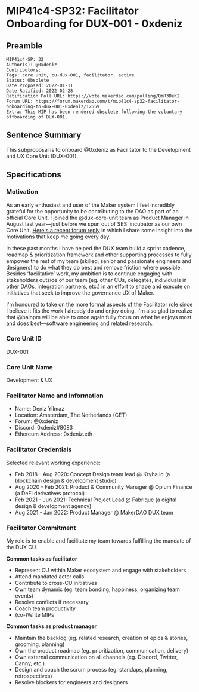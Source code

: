 # MIP41c4-SP32: Facilitator Onboarding for DUX-001 - 0xdeniz

## Preamble

```
MIP41c4-SP: 32
Author(s): @0xdeniz
Contributors:
Tags: core unit, cu-dux-001, facilitator, active
Status: Obsolete
Date Proposed: 2022-01-11
Date Ratified: 2022-02-28
Ratification Poll URL: https://vote.makerdao.com/polling/QmR3DeK2
Forum URL: https://forum.makerdao.com/t/mip41c4-sp32-facilitator-onboarding-to-dux-001-0xdeniz/12559
Extra: This MIP has been rendered obsolete following the voluntary offboarding of DUX-001.
```

## Sentence Summary

This subproposal is to onboard @0xdeniz as Facilitator to the Development and UX Core Unit (DUX-001).

## Specifications

### Motivation

As an early enthusiast and user of the Maker system I feel incredibly grateful for the opportunity to be contributing to the DAO as part of an official Core Unit. I joined the @dux-core-unit team as Product Manager in August last year—just before we spun out of SES’ incubator as our own Core Unit. [Here's a recent forum reply](https://forum.makerdao.com/t/why-are-you-passionate-about-maker/12194/11?u=0xdeniz) in which I share some insight into the motivations that keep me going every day.

In these past months I have helped the DUX team build a sprint cadence, roadmap & prioritization framework and other supporting processes to fully empower the rest of my team (skilled, senior and passionate engineers and designers) to do what they do best and remove friction where possible. Besides ‘facilitative’ work, my ambition is to continue engaging with stakeholders outside of our team (eg. other CUs, delegates, individuals in other DAOs, integration partners, etc.) in an effort to shape and execute on initiatives that seek to improve the governance UX of Maker.

I'm honoured to take on the more formal aspects of the Facilitator role since I believe it fits the work I already do and enjoy doing. I'm also glad to realize that @bainpm will be able to once again fully focus on what he enjoys most and does best—software engineering and related research.

### Core Unit ID

DUX-001

### Core Unit Name

Development & UX

### Facilitator Name and Information

* Name: Deniz Yilmaz
* Location: Amsterdam, The Netherlands (CET)
* Forum: @0xdeniz
* Discord: 0xdeniz#8083
* Ethereum Address: 0xdeniz.eth

### Facilitator Credentials

Selected relevant working experience:
- Feb 2018 - Aug 2020: Concept Design team lead @ Kryha.io (a blockchain design & development studio)
- Aug 2020 - Feb 2021: Product & Community Manager @ Opium Finance (a DeFi derivatives protocol)
- Feb 2021 - Jun 2021: Technical Project Lead @ Fabrique (a digital design & development agency)
- Aug 2021 - Jan 2022: Product Manager @ MakerDAO DUX team

### Facilitator Commitment

My role is to enable and facilitate my team towards fulfilling the mandate of the DUX CU.

**Common tasks as facilitator**

- Represent CU within Maker ecosystem and engage with stakeholders
- Attend mandated actor calls
- Contribute to cross-CU initiatives
- Own team dynamic (eg. team bonding, happiness, organizing team events)
- Resolve conflicts if necessary
- Coach team productivity
- (co-)Write MIPs

**Common tasks as product manager**

- Maintain the backlog (eg. related research, creation of epics & stories, grooming, planning)
- Own the product roadmap (eg. prioritization, communication, delivery)
- Own external communication on all channels (eg. Discord, Twitter, Canny, etc.)
- Design and coach the scrum process (eg. standups, planning, retrospectives)
- Resolve blockers for engineers and designers
